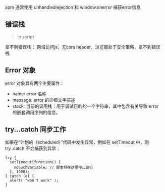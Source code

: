 apm 通常使用 unhandledrejection 和 window.onerror 捕获error信息


## 错误栈
> in script

拿不到错误栈：
跨域访问js，无cors header，浏览器处于安全策略，拿不到错误栈

## Error 对象
error 对象具有两个主要属性：
- name: error 名称
- message: error 的详细文字描述
- stack: 当前的调用栈：用于调试目的的一个字符串，其中包含有关导致 error 的嵌套调用序列的信息。

## try...catch 同步工作
如果在“计划的（scheduled）”代码中发生异常，例如在 setTimeout 中，则 try..catch 不会捕获到异常：
```
try {
  setTimeout(function() {
    noSuchVariable; // 脚本将在这里停止运行
  }, 1000);
} catch (e) {
  alert( "won't work" );
}
```